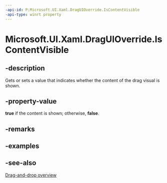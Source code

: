 ```yaml
---
-api-id: P:Microsoft.UI.Xaml.DragUIOverride.IsContentVisible
-api-type: winrt property
---
```


<!-- Property syntax
public bool IsContentVisible { get;  set; }
-->

# Microsoft.UI.Xaml.DragUIOverride.IsContentVisible

## -description
Gets or sets a value that indicates whether the content of the drag visual is shown.

## -property-value
**true** if the content is shown; otherwise, **false**.

## -remarks

## -examples

## -see-also

[Drag-and-drop overview](/windows/uwp/design/input/drag-and-drop)
